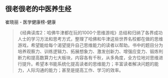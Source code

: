## 很老很老的中医养生经

崔晓丽  -  医学健康榜-健康

> 《经典读库2：哈佛牛津都在玩的1000个思维游戏》总结和归纳了各界成功人士的学习方法和思考方式，整理了哈佛和牛津这些世界名校都在做的思维游戏，希望能给每个渴望提升自己思维能力的读者以帮助。书中的题目分为培养观察力、训练逻辑力、拓展想象力、激发创新力、增强应变力、锻炼判断力和提高数算力七大板块，内容各有千秋，从多角度，全方位地对思维进行提升。希望本书能系统化提高读者的思维能力；丰富读者解决问题的能力，人际沟通的能力；甚至是提高工作、学习的效率。

